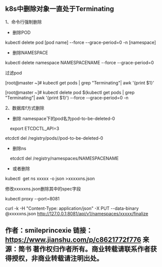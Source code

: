 
## k8s中删除对象一直处于Terminating


1、命令行强制删除

- 删除POD

kubectl delete pod [pod name] --force --grace-period=0 -n [namespace]

- 删除NAMESPACE

kubectl delete namespace NAMESPACENAME --force --grace-period=0

过滤pod

[root@master ~]# kubectl get pods | grep "Terminating"| awk '{print $1}'

[root@master ~]# kubectl delete pod $(kubectl get pods | grep "Terminating"| awk '{print $1}') --force --grace-period=0 -n <namespace>

2、数据库f方式删除

- 删除 namespace下的pod名为pod-to-be-deleted-0

    export ETCDCTL_API=3

etcdctl del /registry/pods/<namespace>/pod-to-be-deleted-0

- 删除ns

    etcdctl del /registry/namespaces/NAMESPACENAME

- 或者删除

kubectl  get ns xxxxx -o json >xxxxxns.json

修改xxxxxns.json删除其中的spec字段

kubectl proxy --port=8081

curl -k -H "Content-Type: application/json" -X PUT --data-binary @xxxxxns.json http://127.0.0.1:8081/api/v1/namespaces/xxxxx/finalize

作者：smileprincexie
链接：https://www.jianshu.com/p/c8621772f776
来源：简书
著作权归作者所有。商业转载请联系作者获得授权，非商业转载请注明出处。
---
  
  

